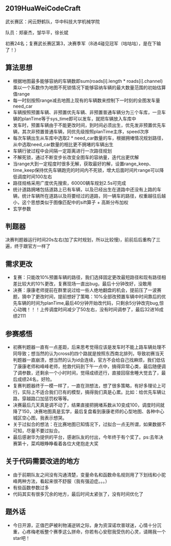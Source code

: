 ## 2019HuaWeiCodeCraft

武长赛区：闲云野鹤队，华中科技大学机械学院

队员：郑豪杰，邹华平，徐长斌

初赛24名；复赛武长赛区第3，决赛季军（8进4碰见冠军（咕咕咕），是在下输了！）

## 算法思想

* 根据地图最多能够容纳的车辆数即sum(roads[i].length * roads[i].channel)乘以一个系数作为地图不死锁情况下能够容纳车辆的最大数量范围的初始估算值range
* 每一时刻按照range减去地图上现有的车辆数来控制下一时刻的全图发车量need_car
* 车辆按照预置车辆、非预置优先车辆、非预置普通车辆分为三个车库，一旦车辆的planTime等于sys_time即可以发车，就把车辆放入车库中
* 发车时，预置车辆由于不能更改时间，到时间必须出生，优先发非预置优先车辆，其次非预置普通车辆，同优先级按照planTime主序，speed次序
* 每次车辆出生从车库中选取2 * need_car数量的车，根据拥堵情况规划路径，从中选取need_car数量的相比更不拥堵的车辆出生
* 车辆行驶过程中会间隔一定距离进行一次路径规划
* 不解死锁，通过不断变步长改变全图车的容纳量，迭代出更优解
* 当range大到一定程度时很多无解，获取最好的解，设置range_keep、time_keep保持优先车辆跑完的时间内不死锁，增大后面时间片range可以降低调度时间100左右
* 路径规格采用广度优先搜索，60000辆车规划2.5s可完成
* 统计道路拥堵包括道路上已有车辆，以及已经出生在道路中还没有上路的车辆，统计车辆所在道路以及将要经过的道路，同一辆车的路径，权重越往后越小，这个思想类似于图像匹配中的sift算子 + 高斯分布加权
* 玄学参数
 
## 判题器

决赛判题器运行时间20s左右(加了实时规划，所以比较慢)，前前后后重构了三遍，终于跟官方一样了

## 需求更改

* 复赛：只能改10%预置车辆的路径，我们选择固定更改最短路径和现有路径相差比较大的10%更改，复赛现场一直出bug，最后十分钟改好，没敢用
* 决赛：康康老师提前在群里说过给一些人绝地翻盘的机会，提前压了一波赛题，猜中了更改时间，提前想好了策略：10%全部改预置车辆中时间靠后的优先车辆的时间为planTime,最后40分钟开始改代码，只剩余5分钟改完bug,惊心动魄！！！上传调度时间减少了50左右，没有时间调参了，最后32进16成绩2111

## 参赛感悟

* 初赛判题器一直有一点差距，后来思考觉得应该是发车时不能上路车辆处理不同导致；想当然的认为cross的四个路就是按照东西南北排列，导致初赛当天判题器一直崩溃，想当然的认为id会连续，官方不会给自己找麻烦，我们低估了康康老师和峰峰老师，抢救代码到下午一点中，搞得异常心类，最后随便调了调参数，还剩余一个小时时间，觉得成绩还行，直接回宿舍睡大觉去了，最后成绩24名，好险。
* 复赛判题器终于一模一样了，一直在测想法，想了很多策略，有好多理论上可行，实际上不适合我们已有的模型，搞得我们真是心累。比如：给优先车辆让路，穿越路口加惩罚权等等。
* 决赛最后几天真是调不动了，结果直接把拥堵系数从10变成100，调度时间就降了150，决赛地图真是玄学，最后复盘看到康康老师的心型地图、各种中心城区空心图，我表示想哭。
* 关于过拟合的想法：在比赛地图已知情况下，过拟合一点无所谓，如果数据不可知，尽量不要过拟合。
* 最后感谢华为提供的平台，感谢队友的付出，今年终于有个奖了。ps:去年决赛第十，菜鸡眼睁睁看着各位大佬抱走大奖

## 关于代码需要改进的地方

* 由于前期队友之间没有沟通清楚，变量命名和函数命名规则用了下划线和小驼峰两种方法，看起来很不舒服（我有强迫症。。。）
* 有些函数参数过多
* 代码其实有很多冗余的地方，最后时间太紧张了，没有时间优化了

## 题外话
* 今日开源，正值巴萨被利物浦逆转之际，身为资深诺坎普球迷，心情十分沉重，心疼梅老板整个赛季这么拼命，你若有心安慰我受伤的心灵，请赐我一个star吧！
